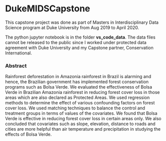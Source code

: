 # DukeMIDSCapstone

This capstone project was done as part of Masters in Interdisciplinary Data Science program at Duke University from Aug 2019 to April 2020.

The python jupyter notebook is in the folder **vs_code_data**.
The data files cannot be released to the public since I worked under protected data agreement with Duke University and my Capstone partner, Conservation International.

### Abstract
Rainforest deforestation in Amazonia rainforest in Brazil is alarming and hence, the Brazilian government has implemented forest conservation programs such as Bolsa Verde. We evaluated the effectiveness of Bolsa Verde in Brazilian Amazonia rainforest in reducing forest cover loss in those areas which are also declared as Protected Areas. We used regression methods to determine the effect of various confounding factors on forest cover loss. We used matching techniques to balance the control and treatment groups in terms of values of the covariates. We found that Bolsa Verde is effective in reducing forest cover loss in certain areas only. We also concluded that covariates such as slope, elevation, distance to roads and cities are more helpful than air temperature and precipitation in studying the effects of Bolsa Verde.
